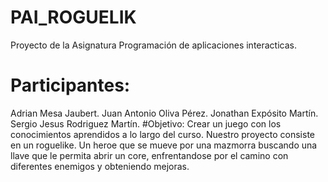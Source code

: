 # PAI_ROGUELIK
Proyecto de la Asignatura Programación de aplicaciones interacticas.
# Participantes:
Adrian Mesa Jaubert.
Juan Antonio Oliva Pérez.
Jonathan Expósito Martín.
Sergio Jesus Rodriguez Martín.
#Objetivo:
Crear un juego con los conocimientos aprendidos a lo largo del curso. Nuestro proyecto consiste en un roguelike.
Un heroe que se mueve por una mazmorra buscando una llave que le permita abrir un core, enfrentandose por el camino con
diferentes enemigos y obteniendo mejoras.
